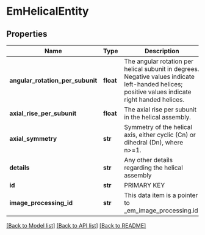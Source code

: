 # EmHelicalEntity

## Properties
Name | Type | Description | Notes
------------ | ------------- | ------------- | -------------
**angular_rotation_per_subunit** | **float** | The angular rotation per helical subunit in degrees. Negative values indicate left-handed helices; positive values indicate right handed helices. | [optional] 
**axial_rise_per_subunit** | **float** | The axial rise per subunit in the helical assembly. | [optional] 
**axial_symmetry** | **str** | Symmetry of the helical axis, either cyclic (Cn) or dihedral (Dn), where n&gt;&#x3D;1. | [optional] 
**details** | **str** | Any other details regarding the helical assembly | [optional] 
**id** | **str** | PRIMARY KEY | 
**image_processing_id** | **str** | This data item is a pointer to _em_image_processing.id. | 

[[Back to Model list]](../README.md#documentation-for-models) [[Back to API list]](../README.md#documentation-for-api-endpoints) [[Back to README]](../README.md)

